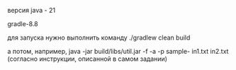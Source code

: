 версия java - 21  

gradle-8.8  

для запуска нужно выполнить команду ./gradlew clean build  

а потом, например,  java -jar build/libs/util.jar -f -a -p sample- in1.txt in2.txt (согласно инструкции, описанной в самом задании)
